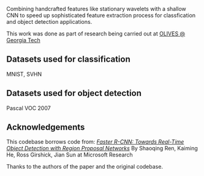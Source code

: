 Combining handcrafted features like stationary wavelets with a shallow CNN to speed up sophisticated feature extraction process for classfication and object detection applications.

This work was done as part of research being carried out at [OLIVES @ Georgia Tech](https://ghassanalregib.com/)

## Datasets used for classification
MNIST, SVHN

## Datasets used for object detection
Pascal VOC 2007

## Acknowledgements
This codebase borrows code from:
[*Faster R-CNN: Towards Real-Time Object Detection with Region Proposal Networks*](https://github.com/ShaoqingRen/faster_rcnn)
By Shaoqing Ren, Kaiming He, Ross Girshick, Jian Sun at Microsoft Research

Thanks to the authors of the paper and the original codebase.

